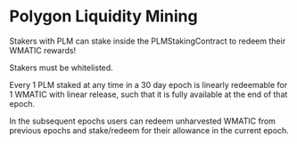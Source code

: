 # Polygon Liquidity Mining

Stakers with PLM can stake inside the PLMStakingContract to redeem their WMATIC rewards!

Stakers must be whitelisted.

Every 1 PLM staked at any time in a 30 day epoch is linearly redeemable for 1 WMATIC with linear release, such that it is fully available at the end of that epoch.

In the subsequent epochs users can redeem unharvested WMATIC from previous epochs and stake/redeem for their allowance in the current epoch.